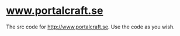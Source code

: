 www.portalcraft.se
==================

The src code for http://www.portalcraft.se. 
Use the code as you wish.
